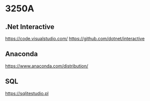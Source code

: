 # 3250A

## .Net Interactive
https://code.visualstudio.com/
https://github.com/dotnet/interactive

## Anaconda
https://www.anaconda.com/distribution/

## SQL
https://sqlitestudio.pl
